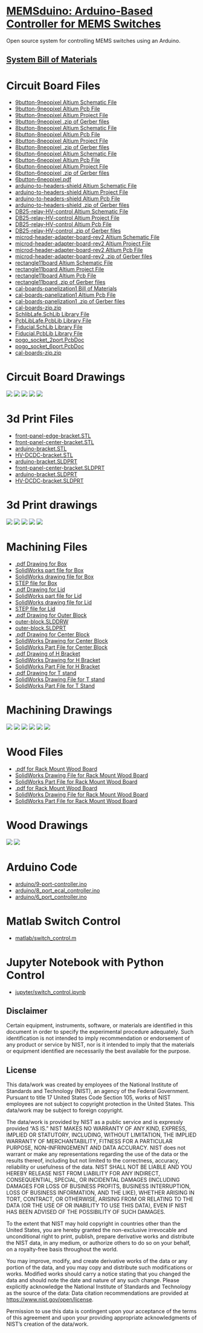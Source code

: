 # [MEMSduino: Arduino-Based Controller for MEMS Switches](https://github.com/lafefspietz/MEMSduino/)

Open source system for controlling MEMS switches using an Arduino.

## [System Bill of Materials](BOM.xlsx)

# Circuit Board Files

 - [9button-9neopixel Altium Schematic File](pcb/9button-9neopixel.schDoc)
 - [9button-9neopixel Altium Pcb File](pcb/9button-9neopixel.PcbDoc)
 - [9button-9neopixel Altium Project File](pcb/9button-9neopixel.PrjPcb)
 - [9button-9neopixel .zip of Gerber files](pcb/9button-9neopixel-gerbers.zip)
 - [8button-8neopixel Altium Schematic File](pcb/8button-8neopixel.schDoc)
 - [8button-8neopixel Altium Pcb File](pcb/8button-8neopixel.PcbDoc)
 - [8button-8neopixel Altium Project File](pcb/8button-8neopixel.PrjPcb)
 - [8button-8neopixel .zip of Gerber files](pcb/8button-8neopixel-gerbers.zip)
 - [6button-6neopixel Altium Schematic File](pcb/6button-6neopixel.schDoc)
 - [6button-6neopixel Altium Pcb File](pcb/6button-6neopixel.PcbDoc)
 - [6button-6neopixel Altium Project File](pcb/6button-6neopixel.PrjPcb)
 - [6button-6neopixel .zip of Gerber files](pcb/6button-6neopixel-gerbers.zip)
 - [6button-6neopixel.pdf](pcb/6button-6neopixel.pdf)
 - [arduino-to-headers-shield Altium Schematic File](pcb/arduino-to-headers-shield.schDoc)
 - [arduino-to-headers-shield Altium Project File](pcb/arduino-to-headers-shield.PrjPcb)
 - [arduino-to-headers-shield Altium Pcb File ](pcb/arduino-to-headers-shield.PcbDoc)
 - [arduino-to-headers-shield .zip of Gerber files](pcb/arduino-to-headers-shield-gerbers.zip)
 - [DB25-relay-HV-control Altium Schematic File](pcb/DB25-relay-HV-control.schDoc)
 - [DB25-relay-HV-control Altium Project File](pcb/DB25-relay-HV-control.PrjPcb)
 - [DB25-relay-HV-control Altium Pcb File](pcb/DB25-relay-HV-control.PcbDoc)
 - [DB25-relay-HV-control .zip of Gerber files](pcb/DB25-relay-HV-control-gerbers.zip)
 - [microd-header-adapter-board-rev2 Altium Schematic File](pcb/microd-header-adapter-board-rev2.schDoc)
 - [microd-header-adapter-board-rev2 Altium Project File](pcb/microd-header-adapter-board-rev2.PrjPcb)
 - [microd-header-adapter-board-rev2 Altium Pcb File](pcb/microd-header-adapter-board-rev2.PcbDoc)
 - [microd-header-adapter-board-rev2 .zip of Gerber files](pcb/microd-header-adapter-board-rev2-gerbers.zip)
 - [rectangle11board Altium Schematic File](pcb/rectangle11board.schDoc)
 - [rectangle11board Altium Project File](pcb/rectangle11board.PrjPcb)
 - [rectangle11board Altium Pcb File](pcb/rectangle11board.PcbDoc)
 - [rectangle11board .zip of Gerber files](pcb/rectangle11board.zip)
 - [cal-boards-panelization1 Bill of Materials](pcb/cal-boards-panelization1-BOM.xlsx)
 - [cal-boards-panelization1 Altium Pcb File](pcb/cal-boards-panelization1.PcbDoc)
 - [cal-boards-panelization1 .zip of Gerber files](pcb/cal-boards-panelization1-gerbers.zip)
 - [cal-boards-zip.zip](pcb/cal-boards-zip.zip)
 - [SchlibLafe.SchLib Library File](pcb/SchlibLafe.SchLib)
 - [PcbLibLafe.PcbLib Library File](pcb/PcbLibLafe.PcbLib)
 - [Fiducial.SchLib Library File](pcb/Fiducial.SchLib)
 - [Fiducial.PcbLib Library File](pcb/Fiducial.PcbLib)
 - [pogo_socket_2port.PcbDoc](pcb/pogo_socket_2port.PcbDoc)
 - [pogo_socket_6port.PcbDoc](pcb/pogo_socket_6port.PcbDoc)
 - [cal-boards-zip.zip](pcb/cal-boards-zip.zip)

# Circuit Board Drawings

![](pcb/9button-9neopixel-drawing.png)
![](pcb/8button-8neopixel-drawing.png)
![](pcb/6button-6neopixel-drawing.png)
![](pcb/microd-header-adapter-board-drawing.png)
![](pcb/rectangle11board-drawing.png)

# 3d Print Files

 - [front-panel-edge-bracket.STL](3dprint/front-panel-edge-bracket.STL)
 - [front-panel-center-bracket.STL](3dprint/front-panel-center-bracket.STL)
 - [arduino-bracket.STL](3dprint/arduino-bracket.STL)
 - [HV-DCDC-bracket.STL](3dprint/HV-DCDC-bracket.STL) 
 - [arduino-bracket.SLDPRT](3dprint/arduino-bracket.SLDPRT)
 - [front-panel-center-bracket.SLDPRT](3dprint/front-panel-center-bracket.SLDPRT)
 - [arduino-bracket.SLDPRT](3dprint/arduino-bracket.SLDPRT)
 - [HV-DCDC-bracket.SLDPRT](3dprint/HV-DCDC-bracket.SLDPRT) 

# 3d Print drawings

![](3dprint/arduino-bracket-drawing1.png)
![](3dprint/arduino-bracket-drawing2.png)
![](3dprint/front-panel-center-bracket-drawing.png)
![](3dprint/front-panel-edge-bracket-drawing.png)
![](3dprint/HV-DCDC-bracket-drawing.png)


# Machining Files

 - [.pdf Drawing for Box](machining/AN-1304-A-box-modifications.pdf)
 - [SolidWorks part file for Box](machining/AN-1304-A-box-modifications.SLDPRT)
 - [SolidWorks drawing file for Box](machining/AN-1304-A-box-modifications.SLDDRW)
 - [STEP file for Box](machining/AN-1304-A-box-modifications.STEP)
 - [.pdf Drawing for Lid](machining/AN-1304-A-lid-modifications.pdf)
 - [SolidWorks part file for Lid](machining/AN-1304-A-lid-modifications.SLDPRT)
 - [SolidWorks drawing file for Lid](machining/AN-1304-A-lid-modifications.SLDDRW)
 - [STEP file for Lid](machining/AN-1304-A-lid-modifications.STEP)
 - [.pdf Drawing for Outer Block](machining/outer-block.pdf)
 - [outer-block.SLDDRW](machining/outer-block.SLDDRW)
 - [outer-block.SLDPRT](machining/outer-block.SLDPRT)
 - [.pdf Drawing for Center Block](machining/center-block.pdf)
 - [SolidWorks Drawing for Center Block](machining/center-block.SLDDRW)
 - [SolidWorks Part File for Center Block](machining/center-block.SLDPRT)
 - [.pdf Drawing of H Bracket](machining/H-Bracket.pdf)
 - [SolidWorks Drawing for H Bracket](machining/H-Bracket.SLDDRW)
 - [SolidWorks Part File for H Bracket](machining/H-Bracket.SLDPRT)
 - [.pdf Drawing for T stand](machining/T-stand.pdf)
 - [SolidWorks Drawing File for T stand](machining/T-stand.SLDDRW)
 - [SolidWorks Part File for T Stand](machining/T-stand.SLDPRT)

# Machining Drawings

![](machining/box-drawing.png)
![](machining/lid-drawing.png)
![](machining/outer-block-drawing.png)
![](machining/center-block-drawing.png)
![](machining/H-bracket-drawing.png)
![](machining/T-stand-drawing.png)

# Wood Files

 - [.pdf for Rack Mount Wood Board](wood/rack-mount-board.pdf)
 - [SolidWorks Drawing File for Rack Mount Wood Board](wood/rack-mount-board.SLDDRW)
 - [SolidWorks Part File for Rack Mount Wood Board](wood/rack-mount-board.SLDPRT)
 - [.pdf for Rack Mount Wood Board](wood/rack-mount-board-SP6T.pdf)
 - [SolidWorks Drawing File for Rack Mount Wood Board](wood/rack-mount-board-SP6T.SLDDRW)
 - [SolidWorks Part File for Rack Mount Wood Board](wood/rack-mount-board-SP6T.SLDPRT)

# Wood Drawings

![](wood/rack-mount-board-drawing.png)
![](wood/rack-mount-board-SP6T-drawing.png)

# Arduino Code

 - [arduino/9-port-controller.ino](arduino/9-port-controller/9-port-controller.ino)
 - [arduino/8_port_ecal_controller.ino](arduino/8_port_ecal_controller/8_port_ecal_controller.ino)
 - [arduino/6_port_controller.ino](arduino/6_port_controller/6_port_controller.ino)

# Matlab Switch Control

 - [matlab/switch_control.m](matlab/switch_control.m)

# Jupyter Notebook with Python Control

 - [jupyter/switch_control.ipynb](jupyter/switch_control.ipynb)

## Disclaimer


Certain equipment, instruments, software, or materials are identified in this document in order to specify the experimental procedure adequately.  Such identification is not intended to imply recommendation or endorsement of any product or service by NIST, nor is it intended to imply that the materials or equipment identified are necessarily the best available for the purpose.


## License

This data/work was created by employees of the National Institute of Standards and Technology (NIST), an agency of the Federal Government. Pursuant to title 17 United States Code Section 105, works of NIST employees are not subject to copyright protection in the United States.  This data/work may be subject to foreign copyright.

The data/work is provided by NIST as a public service and is expressly provided “AS IS.” NIST MAKES NO WARRANTY OF ANY KIND, EXPRESS, IMPLIED OR STATUTORY, INCLUDING, WITHOUT LIMITATION, THE IMPLIED WARRANTY OF MERCHANTABILITY, FITNESS FOR A PARTICULAR PURPOSE, NON-INFRINGEMENT AND DATA ACCURACY. NIST does not warrant or make any representations regarding the use of the data or the results thereof, including but not limited to the correctness, accuracy, reliability or usefulness of the data. NIST SHALL NOT BE LIABLE AND YOU HEREBY RELEASE NIST FROM LIABILITY FOR ANY INDIRECT, CONSEQUENTIAL, SPECIAL, OR INCIDENTAL DAMAGES (INCLUDING DAMAGES FOR LOSS OF BUSINESS PROFITS, BUSINESS INTERRUPTION, LOSS OF BUSINESS INFORMATION, AND THE LIKE), WHETHER ARISING IN TORT, CONTRACT, OR OTHERWISE, ARISING FROM OR RELATING TO THE DATA (OR THE USE OF OR INABILITY TO USE THIS DATA), EVEN IF NIST HAS BEEN ADVISED OF THE POSSIBILITY OF SUCH DAMAGES.

To the extent that NIST may hold copyright in countries other than the United States, you are hereby granted the non-exclusive irrevocable and unconditional right to print, publish, prepare derivative works and distribute the NIST data, in any medium, or authorize others to do so on your behalf, on a royalty-free basis throughout the world.

You may improve, modify, and create derivative works of the data or any portion of the data, and you may copy and distribute such modifications or works. Modified works should carry a notice stating that you changed the data and should note the date and nature of any such change. Please explicitly acknowledge the National Institute of Standards and Technology as the source of the data:  Data citation recommendations are provided at https://www.nist.gov/open/license.

Permission to use this data is contingent upon your acceptance of the terms of this agreement and upon your providing appropriate acknowledgments of NIST’s creation of the data/work.



